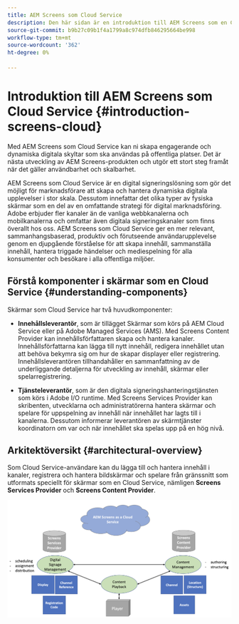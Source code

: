 ```yaml
---
title: AEM Screens som Cloud Service
description: Den här sidan är en introduktion till AEM Screens som en Cloud Service.
source-git-commit: b9b27c09b1f4a1799a8c974dfb846295664be998
workflow-type: tm+mt
source-wordcount: '362'
ht-degree: 0%

---
```



# Introduktion till AEM Screens som Cloud Service {#introduction-screens-cloud}

Med AEM Screens som Cloud Service kan ni skapa engagerande och dynamiska digitala skyltar som ska användas på offentliga platser. Det är nästa utveckling av AEM Screens-produkten och utgör ett stort steg framåt när det gäller användbarhet och skalbarhet.

AEM Screens som Cloud Service är en digital signeringslösning som gör det möjligt för marknadsförare att skapa och hantera dynamiska digitala upplevelser i stor skala. Dessutom innefattar det olika typer av fysiska skärmar som en del av en omfattande strategi för digital marknadsföring. Adobe erbjuder fler kanaler än de vanliga webbkanalerna och mobilkanalerna och omfattar även digitala signeringskanaler som finns överallt hos oss. AEM Screens som Cloud Service ger en mer relevant, sammanhangsbaserad, produktiv och förutseende användarupplevelse genom en djupgående förståelse för att skapa innehåll, sammanställa innehåll, hantera triggade händelser och mediespelning för alla konsumenter och besökare i alla offentliga miljöer.

## Förstå komponenter i skärmar som en Cloud Service {#understanding-components}

Skärmar som Cloud Service har två huvudkomponenter:

* **Innehållsleverantör**, som är tillägget Skärmar som körs på AEM Cloud Service eller på Adobe Managed Services (AMS). Med Screens Content Provider kan innehållsförfattaren skapa och hantera kanaler. Innehållsförfattarna kan lägga till nytt innehåll, redigera innehållet utan att behöva bekymra sig om hur de skapar displayer eller registrering. Innehållsleverantören tillhandahåller en sammanfattning av de underliggande detaljerna för utveckling av innehåll, skärmar eller spelarregistrering.

* **Tjänsteleverantör**, som är den digitala signeringshanteringstjänsten som körs i Adobe I/O runtime. Med Screens Services Provider kan skribenten, utvecklarna och administratörerna hantera skärmar och spelare för uppspelning av innehåll när innehållet har lagts till i kanalerna. Dessutom informerar leverantören av skärmtjänster koordinatorn om var och när innehållet ska spelas upp på en hög nivå.


## Arkitektöversikt {#architectural-overview}

Som Cloud Service-användare kan du lägga till och hantera innehåll i kanaler, registrera och hantera bildskärmar och spelare från gränssnitt som utformats speciellt för skärmar som en Cloud Service, nämligen **Screens Services Provider** och **Screens Content Provider**.

![bild](/help/screens-cloud/assets/architecture-screenscloud.png)

